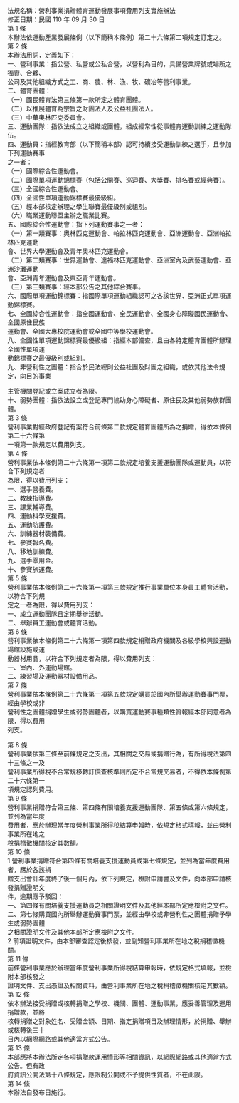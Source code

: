 法規名稱：營利事業捐贈體育運動發展事項費用列支實施辦法  
修正日期：民國 110 年 09 月 30 日  
第 1 條  
本辦法依運動產業發展條例（以下簡稱本條例）第二十六條第二項規定訂定之。  
第 2 條  
本辦法用詞，定義如下：  
一、營利事業：指公營、私營或公私合營，以營利為目的，具備營業牌號或場所之獨資、合夥、  
公司及其他組織方式之工、商、農、林、漁、牧、礦冶等營利事業。  
二、體育團體：  
（一）國民體育法第三條第一款所定之體育團體。  
（二）以推展體育為宗旨之財團法人及公益社團法人。  
（三）中華奧林匹克委員會。  
三、運動團隊：指依法成立之組織或團體，組成經常性從事體育運動訓練之運動隊伍。  
四、運動員：指經教育部（以下簡稱本部）認可持續接受運動訓練之選手，且參加下列運動賽事  
之一者：  
（一）國際綜合性運動會。  
（二）國際單項運動錦標賽（包括公開賽、巡迴賽、大獎賽、排名賽或經典賽）。  
（三）全國綜合性運動會。  
（四）全國性單項運動錦標賽最優級組。  
（五）經本部核定辦理之學生聯賽最優級別或組別。  
（六）職業運動聯盟主辦之職業比賽。  
五、國際綜合性運動會：指下列運動賽事之一者：  
（一）第一類賽事：奧林匹克運動會、帕拉林匹克運動會、亞洲運動會、亞洲帕拉林匹克運動  
會、世界大學運動會及青年奧林匹克運動會。  
（二）第二類賽事：世界運動會、達福林匹克運動會、亞洲室內及武藝運動會、亞洲沙灘運動  
會、亞洲青年運動會及東亞青年運動會。  
（三）第三類賽事：經本部公告之其他綜合賽事。  
六、國際單項運動錦標賽：指國際單項運動組織認可之各該世界、亞洲正式單項運動錦標賽。  
七、全國綜合性運動會：指全國運動會、全民運動會、全國身心障礙國民運動會、全國原住民族  
運動會、全國大專校院運動會或全國中等學校運動會。  
八、全國性單項運動錦標賽最優級組：指經本部備查，且由各特定體育團體所辦理全國性單項運  
動錦標賽之最優級別或組別。  
九、非營利性之團體：指合於民法總則公益社團及財團之組織，或依其他法令規定，向目的事業  


主管機關登記或立案成立者為限。  
十、弱勢團體：指依法設立或登記專門協助身心障礙者、原住民及其他弱勢族群團體。  
第 3 條  
營利事業對經政府登記有案符合前條第二款規定體育團體所為之捐贈，得依本條例第二十六條第  
一項第一款規定以費用列支。  
第 4 條  
營利事業依本條例第二十六條第一項第二款規定培養支援運動團隊或運動員，以符合下列規定者  
為限，得以費用列支：  
一、選手營養費。  
二、教練指導費。  
三、課業輔導費。  
四、運動科學支援費。  
五、運動防護費。  
六、訓練器材裝備費。  
七、參賽報名費。  
八、移地訓練費。  
九、選手零用金。  
十、參賽旅運費。  
第 5 條  
營利事業依本條例第二十六條第一項第三款規定推行事業單位本身員工體育活動，以符合下列規  
定之一者為限，得以費用列支：  
一、成立運動團隊且定期舉辦活動。  
二、舉辦員工運動會或體育活動。  
第 6 條  
營利事業依本條例第二十六條第一項第四款規定捐贈政府機關及各級學校興設運動場館設施或運  
動器材用品，以符合下列規定者為限，得以費用列支：  
一、室內、外運動場館。  
二、練習場及運動器材設備用品。  
第 7 條  
營利事業依本條例第二十六條第一項第五款規定購買於國內所舉辦運動賽事門票，經由學校或非  
營利性之團體捐贈學生或弱勢團體者，以購買運動賽事種類性質報經本部同意者為限，得以費用  
列支。  


第 8 條  
營利事業依第三條至前條規定之支出，其相關之交易或捐贈行為，有所得稅法第四十三條之一及  
營利事業所得稅不合常規移轉訂價查核準則所定不合常規交易者，不得依本條例第二十六條第一  
項規定認列費用。  
第 9 條  
營利事業捐贈符合第三條、第四條有關培養支援運動團隊、第五條或第六條規定，並列為當年度  
費用者，應於辦理當年度營利事業所得稅結算申報時，依規定格式填報，並由營利事業所在地之  
稅捐稽徵機關核定其數額。  
第 10 條  
1 營利事業捐贈符合第四條有關培養支援運動員或第七條規定，並列為當年度費用者，應於各該捐  
贈支出會計年度終了後一個月內，依下列規定，檢附申請書及文件，向本部申請核發捐贈證明文  
件，逾期應予駁回：  
一、第四條有關培養支援運動員之相關證明文件及其他經本部所定應檢附之文件。  
二、第七條購買國內所舉辦運動賽事門票，並經由學校或非營利性之團體捐贈予學生或弱勢團體  
之相關證明文件及其他本部所定應檢附之文件。  
2 前項證明文件，由本部審查認定後核發，並副知營利事業所在地之稅捐稽徵機關。  
第 11 條  
前條營利事業應於辦理當年度營利事業所得稅結算申報時，依規定格式填報，並檢附本部核發之  
證明文件、支出憑證及相關資料，由營利事業所在地之稅捐稽徵機關核定其數額。  
第 12 條  
依本辦法接受捐贈或核轉捐贈之學校、機關、團體、運動事業，應妥善管理及運用捐贈款，並將  
核轉捐贈之對象姓名、受贈金額、日期、指定捐贈項目及辦理情形，於捐贈、舉辦或核轉後三十  
日內以網際網路或其他適當方式公告。  
第 13 條  
本部應將本辦法所定各項捐贈款運用情形等相關資訊，以網際網路或其他適當方式公告。但有政  
府資訊公開法第十八條規定，應限制公開或不予提供性質者，不在此限。  
第 14 條  
本辦法自發布日施行。  


